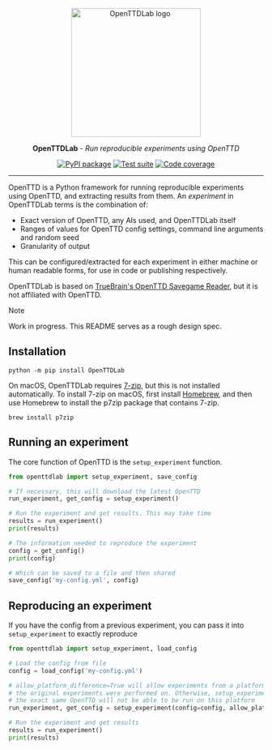 <p align="center">
  <img alt="OpenTTDLab logo" width="256" height="254" src="https://raw.githubusercontent.com/michalc/OpenTTDLab/main/docs/assets/openttdlab-logo.svg">
</p>

<p align="center"><strong>OpenTTDLab</strong> - <em>Run reproducible experiments using OpenTTD</em></p>

<p align="center">
    <a href="https://pypi.org/project/OpenTTDLab/"><img alt="PyPI package" src="https://img.shields.io/pypi/v/OpenTTDLab?label=PyPI%20package"></a>
    <a href="https://github.com/michalc/OpenTTDLab/actions/workflows/test.yml"><img alt="Test suite" src="https://img.shields.io/github/actions/workflow/status/michalc/OpenTTDLab/test.yml?label=Test%20suite"></a>
    <a href="https://app.codecov.io/gh/michalc/OpenTTDLab"><img alt="Code coverage" src="https://img.shields.io/codecov/c/github/michalc/OpenTTDLab?label=Code%20coverage"></a>
</p>

---

OpenTTD is a Python framework for running reproducible experiments using OpenTTD, and extracting results from them. An _experiment_ in OpenTTDLab terms is the combination of:

- Exact version of OpenTTD, any AIs used, and OpenTTDLab itself
- Ranges of values for OpenTTD config settings, command line arguments and random seed
- Granularity of output

This can be configured/extracted for each experiment in either machine or human readable forms, for use in code or publishing respectively.

OpenTTDLab is based on [TrueBrain's OpenTTD Savegame Reader](https://github.com/TrueBrain/OpenTTD-savegame-reader), but it is not affiliated with OpenTTD.

> [!NOTE]
> Work in progress. This README serves as a rough design spec.


## Installation

```shell
python -m pip install OpenTTDLab
```

On macOS, OpenTTDLab requires [7-zip](https://www.7-zip.org/), but this is not installed automatically. To install 7-zip on macOS, first install [Homebrew](https://brew.sh/), and then use Homebrew to install the p7zip package that contains 7-zip.

```shell
brew install p7zip
```


## Running an experiment

The core function of OpenTTD is the `setup_experiment` function.

```python
from openttdlab import setup_experiment, save_config

# If necessary, this will download the latest OpenTTD
run_experiment, get_config = setup_experiment()

# Run the experiment and get results. This may take time
results = run_experiment()
print(results)

# The information needed to reproduce the experiment
config = get_config()
print(config)

# Which can be saved to a file and then shared
save_config('my-config.yml', config)
```


## Reproducing an experiment

If you have the config from a previous experiment, you can pass it into `setup_experiment` to exactly reproduce

```python
from openttdlab import setup_experiment, load_config

# Load the config from file
config = load_config('my-config.yml')

# allow_platform_difference=True will allow experiments from a platform other than the one
# the original experiments were performed on. Otherwise, setup_experiment may error because
# the exact same OpenTTD will not be able to be run on this platform
run_experiment, get_config = setup_experiment(config=config, allow_platform_difference=True)

# Run the experiment and get results
results = run_experiment()
print(results)
```
